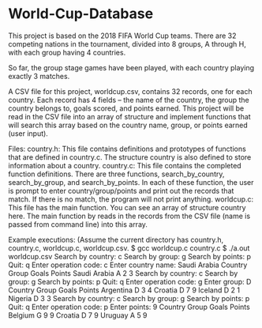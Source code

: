 # World-Cup-Database
This project is based on the 2018 FIFA World Cup teams. There are 32 competing nations in the tournament, divided into 8 groups, A through H, with each group having 4 countries. 

So far, the group stage games have been played, with each country playing exactly 3 matches. 

A CSV file for this project, worldcup.csv, contains 32 records, one for each country. Each record has 4 fields – the name of the country, the group the country belongs to, goals scored, and points earned. This project will be read in the CSV file into an array of structure and implement functions that will search this array based on the country name, group, or points earned (user input).

Files:
country.h: This file contains definitions and prototypes of functions that are defined in country.c. The structure country is also defined to store information about a country.
country.c: This file contains the completed function definitions. There are three functions, search_by_country, search_by_group, and search_by_points. In each of these function, the user is prompt to enter country/group/points and print out the records that match. If there is no match, the program will not print anything.
worldcup.c: This file has the main function. You can see an array of structure country here. The main function by reads in the records from the CSV file (name is passed from command line) into this array.

Example executions: (Assume the current directory has country.h, country.c, worldcup.c, worldcup.csv.
$ gcc worldcup.c country.c
$ ./a.out worldcup.csv
Search by country: c
Search by group: g
Search by points: p
Quit: q
Enter operation code: c
Enter country name: Saudi Arabia
Country Group Goals Points
Saudi Arabia A 2 3
Search by country: c
Search by group: g
Search by points: p
Quit: q
Enter operation code: g
Enter group: D
Country Group Goals Points
Argentina D 3 4
Croatia D 7 9
Iceland D 2 1
Nigeria D 3 3
Search by country: c
Search by group: g
Search by points: p
Quit: q
Enter operation code: p
Enter points: 9
Country Group Goals Points
Belgium G 9 9
Croatia D 7 9
Uruguay A 5 9
